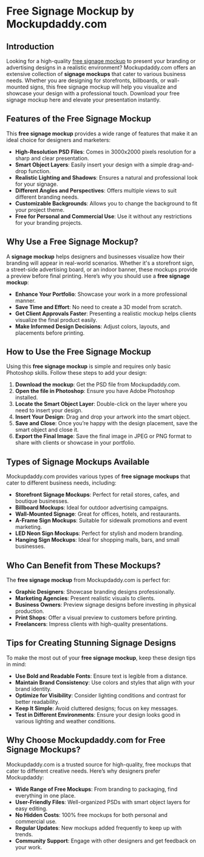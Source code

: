 # Free Signage Mockup by Mockupdaddy.com

## Introduction

Looking for a high-quality [free signage mockup](https://www.mockupdaddy.com/signage-mockup) to present your branding or advertising designs in a realistic environment? Mockupdaddy.com offers an extensive collection of **signage mockups** that cater to various business needs. Whether you are designing for storefronts, billboards, or wall-mounted signs, this free signage mockup will help you visualize and showcase your design with a professional touch. Download your free signage mockup here and elevate your presentation instantly.

## Features of the Free Signage Mockup

This **free signage mockup** provides a wide range of features that make it an ideal choice for designers and marketers:

- **High-Resolution PSD Files**: Comes in 3000x2000 pixels resolution for a sharp and clear presentation.
- **Smart Object Layers**: Easily insert your design with a simple drag-and-drop function.
- **Realistic Lighting and Shadows**: Ensures a natural and professional look for your signage.
- **Different Angles and Perspectives**: Offers multiple views to suit different branding needs.
- **Customizable Backgrounds**: Allows you to change the background to fit your project theme.
- **Free for Personal and Commercial Use**: Use it without any restrictions for your branding projects.

## Why Use a Free Signage Mockup?

A **signage mockup** helps designers and businesses visualize how their branding will appear in real-world scenarios. Whether it's a storefront sign, a street-side advertising board, or an indoor banner, these mockups provide a preview before final printing. Here’s why you should use a **free signage mockup**:

- **Enhance Your Portfolio**: Showcase your work in a more professional manner.
- **Save Time and Effort**: No need to create a 3D model from scratch.
- **Get Client Approvals Faster**: Presenting a realistic mockup helps clients visualize the final product easily.
- **Make Informed Design Decisions**: Adjust colors, layouts, and placements before printing.

## How to Use the Free Signage Mockup

Using this **free signage mockup** is simple and requires only basic Photoshop skills. Follow these steps to add your design:

1. **Download the mockup**: Get the PSD file from Mockupdaddy.com.
2. **Open the file in Photoshop**: Ensure you have Adobe Photoshop installed.
3. **Locate the Smart Object Layer**: Double-click on the layer where you need to insert your design.
4. **Insert Your Design**: Drag and drop your artwork into the smart object.
5. **Save and Close**: Once you’re happy with the design placement, save the smart object and close it.
6. **Export the Final Image**: Save the final image in JPEG or PNG format to share with clients or showcase in your portfolio.

## Types of Signage Mockups Available

Mockupdaddy.com provides various types of **free signage mockups** that cater to different business needs, including:

- **Storefront Signage Mockups**: Perfect for retail stores, cafes, and boutique businesses.
- **Billboard Mockups**: Ideal for outdoor advertising campaigns.
- **Wall-Mounted Signage**: Great for offices, hotels, and restaurants.
- **A-Frame Sign Mockups**: Suitable for sidewalk promotions and event marketing.
- **LED Neon Sign Mockups**: Perfect for stylish and modern branding.
- **Hanging Sign Mockups**: Ideal for shopping malls, bars, and small businesses.

## Who Can Benefit from These Mockups?

The **free signage mockup** from Mockupdaddy.com is perfect for:

- **Graphic Designers**: Showcase branding designs professionally.
- **Marketing Agencies**: Present realistic visuals to clients.
- **Business Owners**: Preview signage designs before investing in physical production.
- **Print Shops**: Offer a visual preview to customers before printing.
- **Freelancers**: Impress clients with high-quality presentations.

## Tips for Creating Stunning Signage Designs

To make the most out of your **free signage mockup**, keep these design tips in mind:

- **Use Bold and Readable Fonts**: Ensure text is legible from a distance.
- **Maintain Brand Consistency**: Use colors and styles that align with your brand identity.
- **Optimize for Visibility**: Consider lighting conditions and contrast for better readability.
- **Keep It Simple**: Avoid cluttered designs; focus on key messages.
- **Test in Different Environments**: Ensure your design looks good in various lighting and weather conditions.

## Why Choose Mockupdaddy.com for Free Signage Mockups?

Mockupdaddy.com is a trusted source for high-quality, free mockups that cater to different creative needs. Here’s why designers prefer Mockupdaddy:

- **Wide Range of Free Mockups**: From branding to packaging, find everything in one place.
- **User-Friendly Files**: Well-organized PSDs with smart object layers for easy editing.
- **No Hidden Costs**: 100% free mockups for both personal and commercial use.
- **Regular Updates**: New mockups added frequently to keep up with trends.
- **Community Support**: Engage with other designers and get feedback on your work.
